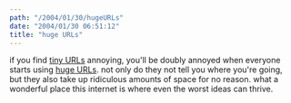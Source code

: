```yaml
---
path: "/2004/01/30/hugeURLs" 
date: "2004/01/30 06:51:12" 
title: "huge URLs" 
---
```

<p>if you find <a href="http://tinyurl.com/">tiny URLs</a> annoying, you'll be doubly annoyed when everyone starts using <a href="http://www.hugeurl.com/">huge URLs</a>. not only do they not tell you where you're going, but they also take up ridiculous amounts of space for no reason. what a wonderful place this internet is where even the worst ideas can thrive.</p>